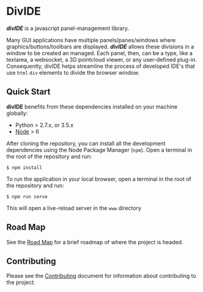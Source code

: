 # DivIDE

***divIDE*** is a javascript panel-management library. 

Many GUI applications have multiple panels/panes/windows where graphics/buttons/toolbars are displayed. ***divIDE*** allows these divisions in a window to be created an managed. Each panel, then, can be a type, like a textarea, a websocket, a 3D pointcloud viewer, or any user-defined plug-in. Consequently, divIDE helps streamline the process of developed IDE's that use `html` `div` elements to divide the browser window. 

## Quick Start

**divIDE** benefits from these dependencies installed on your machine globally:

- Python > 2.7.x, or 3.5.x
- [Node](nodejs.org) > 6

After cloning the repository, you can install all the development dependencies using the Node Package Manager (`npm`). Open a terminal in the root of the repository and run: 

```
$ npm install
```

To run the application in your local browser, open a terminal in the root of the repository and run: 

```
$ npm run serve
```

This will open a live-reload server in the `www` directory

## Road Map

See the [Road Map](docs/roadmap.md) for a brief roadmap of where the project is headed.

## Contributing

Please see the [Contributing](CONTRIBUTING.md) document for information about contributing to the project.